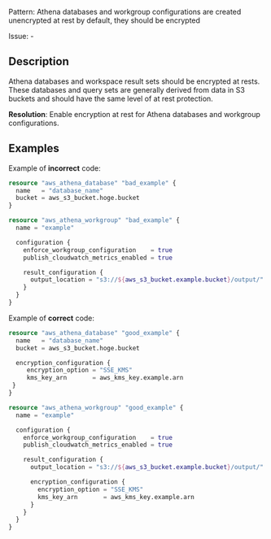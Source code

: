 Pattern: Athena databases and workgroup configurations are created unencrypted at rest by default, they should be encrypted

Issue: -

## Description

Athena databases and workspace result sets should be encrypted at rests. These databases and query sets are generally derived from data in S3 buckets and should have the same level of at rest protection.

**Resolution**: Enable encryption at rest for Athena databases and workgroup configurations.

## Examples

Example of **incorrect** code:

```terraform
resource "aws_athena_database" "bad_example" {
  name   = "database_name"
  bucket = aws_s3_bucket.hoge.bucket
}

resource "aws_athena_workgroup" "bad_example" {
  name = "example"

  configuration {
    enforce_workgroup_configuration    = true
    publish_cloudwatch_metrics_enabled = true

    result_configuration {
      output_location = "s3://${aws_s3_bucket.example.bucket}/output/"
    }
  }
}
```

Example of **correct** code:

```terraform
resource "aws_athena_database" "good_example" {
  name   = "database_name"
  bucket = aws_s3_bucket.hoge.bucket

  encryption_configuration {
     encryption_option = "SSE_KMS"
     kms_key_arn       = aws_kms_key.example.arn
 }
}

resource "aws_athena_workgroup" "good_example" {
  name = "example"

  configuration {
    enforce_workgroup_configuration    = true
    publish_cloudwatch_metrics_enabled = true

    result_configuration {
      output_location = "s3://${aws_s3_bucket.example.bucket}/output/"

      encryption_configuration {
        encryption_option = "SSE_KMS"
        kms_key_arn       = aws_kms_key.example.arn
      }
    }
  }
}
```